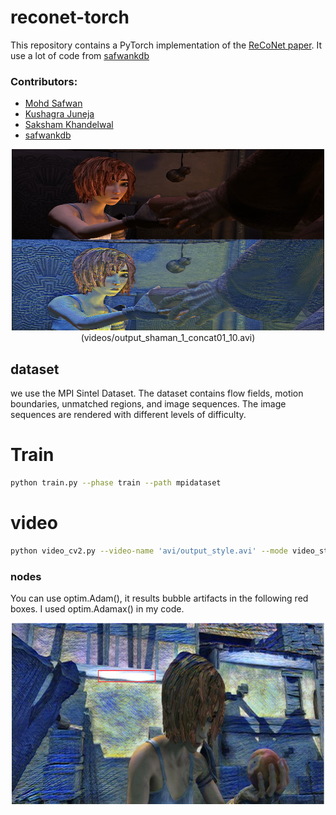 # reconet-torch
This repository contains a PyTorch implementation of the [ReCoNet paper](https://arxiv.org/pdf/1807.01197.pdf). It use a lot of code from [safwankdb](https://github.com/safwankdb/ReCoNet-PyTorch)

### Contributors:
- [Mohd Safwan](https://github.com/safwankdb)
- [Kushagra Juneja](https://github.com/kushagra1729)
- [Saksham Khandelwal](https://github.com/skq024)
- [safwankdb](https://github.com/safwankdb)


<div align='center'>
  <img src="videos/shanmen1.png" alt="autoportrait" height="290"  width="500"/>(videos/output_shaman_1_concat01_10.avi)
</div>


## dataset
we use the MPI Sintel Dataset. The dataset contains flow fields, motion boundaries, unmatched regions, and image sequences. The image sequences are rendered with different levels of difficulty.

# Train

```bash
python train.py --phase train --path mpidataset
```

# video

```bash
python video_cv2.py --video-name 'avi/output_style.avi' --mode video_style --save-directory trained_models --model-name model.pth
```



### nodes

You can use optim.Adam(), it results bubble artifacts in the following red boxes. I used optim.Adamax() in my code.

<div align='center'>
  <img src="videos/bubble1.png" alt="autoportrait" height="290"  width="500"/>
</div>


